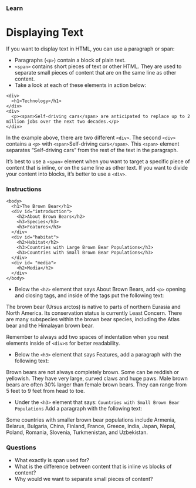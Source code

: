 ### Learn
# Displaying Text
If you want to display text in HTML, you can use a paragraph or span:

* Paragraphs (`<p>`) contain a block of plain text.
* `<span>` contains short pieces of text or other HTML. They are used to separate small pieces of content that are on the same line as other content.
* Take a look at each of these elements in action below:

```
<div>
  <h1>Technology</h1>
</div>
<div>
  <p><span>Self-driving cars</span> are anticipated to replace up to 2 million jobs over the next two decades.</p>
</div>
```

In the example above, there are two different `<div>`. The second `<div>` contains a `<p>` with `<span>`Self-driving cars`</span>`. This `<span>` element separates “Self-driving cars” from the rest of the text in the paragraph.

It’s best to use a `<span>` element when you want to target a specific piece of content that is inline, or on the same line as other text. If you want to divide your content into blocks, it’s better to use a `<div>`.

### Instructions
```
<body>
  <h1>The Brown Bear</h1>
  <div id="introduction">
    <h2>About Brown Bears</h2>
    <h3>Species</h3>
    <h3>Features</h3>
  </div>
  <div id="habitat">
    <h2>Habitat</h2>
    <h3>Countries with Large Brown Bear Populations</h3>
    <h3>Countries with Small Brown Bear Populations</h3>
  </div>
  <div id= "media">
    <h2>Media</h2>
  </div>
</body>

```
* Below the `<h2>` element that says About Brown Bears, add `<p>` opening and closing tags, and inside of the tags put the following text:

The brown bear (Ursus arctos) is native to parts of northern Eurasia and North America. Its conservation status is currently Least Concern. There are many subspecies within the brown bear species, including the Atlas bear and the Himalayan brown bear.

Remember to always add two spaces of indentation when you nest elements inside of `<div>`s for better readability.

* Below the `<h3>` element that says Features, add a paragraph with the following text:

Brown bears are not always completely brown. Some can be reddish or yellowish. They have very large, curved claws and huge paws. Male brown bears are often 30% larger than female brown bears. They can range from 5 feet to 9 feet from head to toe.



* Under the `<h3>` element that says:
`Countries with Small Brown Bear Populations`
Add a paragraph with the following text:

Some countries with smaller brown bear populations include Armenia, Belarus, Bulgaria, China, Finland, France, Greece, India, Japan, Nepal, Poland, Romania, Slovenia, Turkmenistan, and Uzbekistan.




### Questions
* What exactly is span used for?
* What is the difference between content that is inline vs blocks of content?
* Why would we want to separate small pieces of content?